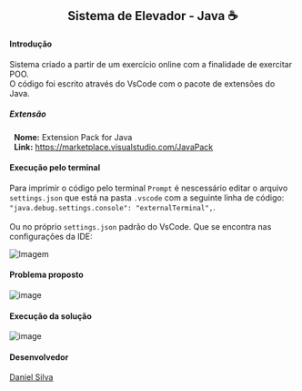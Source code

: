 <h2 align="center">Sistema de Elevador - Java ☕</h2>
<h4>Introdução</h4>
<p>
  Sistema criado a partir de um exercício online com a finalidade de exercitar POO.<br/>
  O código foi escrito através do VsCode com o pacote de extensões do Java.
</p>

<h5>Extensão</h5>
<p>&nbsp; 
  <b>Nome:</b> Extension Pack for Java<br/>
  &nbsp;&nbsp;<b>Link:</b> <a target="_blank" href="https://marketplace.visualstudio.com/items?itemName=vscjava.vscode-java-pack">https://marketplace.visualstudio.com/JavaPack</a>
</p>

<h4>Execução pelo terminal</h4>

  Para imprimir o código pelo terminal ```Prompt``` é nescessário editar o arquivo ```settings.json``` que está na pasta ```.vscode``` com a seguinte linha de código: ```"java.debug.settings.console": "externalTerminal",```.
  <br/><br/>Ou no próprio ```settings.json``` padrão do VsCode. Que se encontra nas configurações da IDE: 
  <br/>
 
 ![Imagem](https://user-images.githubusercontent.com/63010902/160854616-518d1d5d-4c19-455b-96eb-2d8f2d1b926c.png)
 
<h4>Problema proposto</h4>

![image](https://user-images.githubusercontent.com/63010902/168386497-e7607852-fab8-4684-8cf2-bac23e7fbfe3.png)

<h4>Execução da solução</h4>

![image](https://user-images.githubusercontent.com/63010902/160855772-827c8793-ba23-444d-9bcd-70a477ce1d5b.png)

<h4>Desenvolvedor</h4>

[Daniel Silva](https://github.com/dansf)